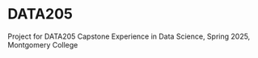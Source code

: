 # DATA205
Project for DATA205 Capstone Experience in Data Science, Spring 2025, Montgomery College

